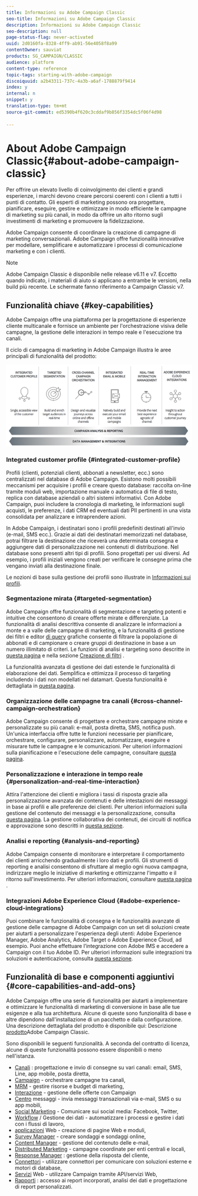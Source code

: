 ```yaml
---
title: Informazioni su Adobe Campaign Classic
seo-title: Informazioni su Adobe Campaign Classic
description: Informazioni su Adobe Campaign Classic
seo-description: null
page-status-flag: never-activated
uuid: 2d0160fa-8328-4ff9-ab91-56e4058f8a99
contentOwner: sauviat
products: SG_CAMPAIGN/CLASSIC
audience: platform
content-type: reference
topic-tags: starting-with-adobe-campaign
discoiquuid: a2b43311-737c-4a3b-a6af-1788879f9414
index: y
internal: n
snippet: y
translation-type: tm+mt
source-git-commit: ed5390b4f620c3cddaf9b856f3354dc5f06f4d98

---
```



# About Adobe Campaign Classic{#about-adobe-campaign-classic}

Per offrire un elevato livello di coinvolgimento dei clienti e grandi esperienze, i marchi devono creare percorsi coerenti con i clienti a tutti i punti di contatto. Gli esperti di marketing possono ora progettare, pianificare, eseguire, gestire e ottimizzare in modo efficiente le campagne di marketing su più canali, in modo da offrire un alto ritorno sugli investimenti di marketing e promuovere la fidelizzazione.

Adobe Campaign consente di coordinare la creazione di campagne di marketing conversazionali. Adobe Campaign offre funzionalità innovative per modellare, semplificare e automatizzare i processi di comunicazione marketing e con i clienti.

>[!NOTE]
>
>Adobe Campaign Classic è disponibile nelle release v6.11 e v7. Eccetto quando indicato, i materiali di aiuto si applicano a entrambe le versioni, nella build più recente. Le schermate fanno riferimento a Campaign Classic v7.

## Funzionalità chiave {#key-capabilities}

Adobe Campaign offre una piattaforma per la progettazione di esperienze cliente multicanale e fornisce un ambiente per l&#39;orchestrazione visiva delle campagne, la gestione delle interazioni in tempo reale e l&#39;esecuzione tra canali.

Il ciclo di campagna di marketing in Adobe Campaign illustra le aree principali di funzionalità del prodotto:

![](assets/d_ncs_user_emarketing.png)

### Integrated customer profile {#integrated-customer-profile}

Profili (clienti, potenziali clienti, abbonati a newsletter, ecc.) sono centralizzati nel database di Adobe Campaign. Esistono molti possibili meccanismi per acquisire i profili e creare questo database: raccolta on-line tramite moduli web, importazione manuale o automatica di file di testo, replica con database aziendali o altri sistemi informativi. Con Adobe Campaign, puoi includere la cronologia di marketing, le informazioni sugli acquisti, le preferenze, i dati CRM ed eventuali dati PII pertinenti in una vista consolidata per analizzare e intraprendere azioni.

In Adobe Campaign, i destinatari sono i profili predefiniti destinati all&#39;invio (e-mail, SMS ecc.). Grazie ai dati dei destinatari memorizzati nel database, potrai filtrare la destinazione che riceverà una determinata consegna e aggiungere dati di personalizzazione nei contenuti di distribuzione. Nel database sono presenti altri tipi di profili. Sono progettati per usi diversi. Ad esempio, i profili iniziali vengono creati per verificare le consegne prima che vengano inviati alla destinazione finale.

Le nozioni di base sulla gestione dei profili sono illustrate in [Informazioni sui profili](../../platform/using/about-profiles.md).

### Segmentazione mirata {#targeted-segmentation}

Adobe Campaign offre funzionalità di segmentazione e targeting potenti e intuitive che consentono di creare offerte mirate e differenziate. La funzionalità di analisi descrittiva consente di analizzare le informazioni a monte e a valle delle campagne di marketing, e la funzionalità di gestione dei filtri e editor [di query](../../platform/using/about-queries-in-campaign.md) grafiche consente di filtrare la popolazione di abbonati e di campionare o creare gruppi di destinazione in base a un numero illimitato di criteri. Le funzioni di analisi e targeting sono descritte in [questa pagina](../../reporting/using/about-descriptive-analysis.md) e nella sezione [Creazione di filtri](../../platform/using/creating-filters.md) .

La funzionalità avanzata di gestione dei dati estende le funzionalità di elaborazione dei dati. Semplifica e ottimizza il processo di targeting includendo i dati non modellati nel datamart. Questa funzionalità è dettagliata in [questa pagina](../../workflow/using/targeting-data.md#data-management).

### Organizzazione delle campagne tra canali {#cross-channel-campaign-orchestration}

Adobe Campaign consente di progettare e orchestrare campagne mirate e personalizzate su più canali: e-mail, posta diretta, SMS, notifica push. Un&#39;unica interfaccia offre tutte le funzioni necessarie per pianificare, orchestrare, configurare, personalizzare, automatizzare, eseguire e misurare tutte le campagne e le comunicazioni. Per ulteriori informazioni sulla pianificazione e l&#39;esecuzione delle campagne, consultare [questa pagina](../../campaign/using/setting-up-marketing-campaigns.md).

### Personalizzazione e interazione in tempo reale {#personalization-and-real-time-interaction}

Attira l&#39;attenzione dei clienti e migliora i tassi di risposta grazie alla personalizzazione avanzata dei contenuti e delle intestazioni dei messaggi in base ai profili e alle preferenze dei clienti. Per ulteriori informazioni sulla gestione del contenuto dei messaggi e la personalizzazione, consulta [questa pagina](../../delivery/using/about-personalization.md). La gestione collaborativa dei contenuti, dei circuiti di notifica e approvazione sono descritti in [questa sezione](../../campaign/using/about-marketing-resource-management.md).

### Analisi e reporting {#analysis-and-reporting}

Adobe Campaign consente di monitorare e interpretare il comportamento dei clienti arricchendo gradualmente i loro dati e profili. Gli strumenti di reporting e analisi consentono di sfruttare al meglio ogni nuova campagna, indirizzare meglio le iniziative di marketing e ottimizzarne l&#39;impatto e il ritorno sull&#39;investimento. Per ulteriori informazioni, consultare [questa pagina](../../reporting/using/reports-on-deliveries.md#accessing-existing-reports) .

### Integrazioni Adobe Experience Cloud {#adobe-experience-cloud-integrations}

Puoi combinare le funzionalità di consegna e le funzionalità avanzate di gestione delle campagne di Adobe Campaign con un set di soluzioni create per aiutarti a personalizzare l&#39;esperienza degli utenti: Adobe Experience Manager, Adobe Analytics, Adobe Target o Adobe Experience Cloud, ad esempio. Puoi anche effettuare l’integrazione con Adobe IMS e accedere a Campaign con il tuo Adobe ID. Per ulteriori informazioni sulle integrazioni tra soluzioni e autenticazione, consulta [questa sezione](../../integrations/using/about-adobe-id.md).

## Funzionalità di base e componenti aggiuntivi {#core-capabilities-and-add-ons}

Adobe Campaign offre una serie di funzionalità per aiutarti a implementare e ottimizzare le funzionalità di marketing di conversione in base alle tue esigenze e alla tua architettura. Alcune di queste sono funzionalità di base e altre dipendono dall&#39;installazione di un pacchetto e dalla configurazione. Una descrizione dettagliata del prodotto è disponibile qui: Descrizione [prodotto](https://helpx.adobe.com/legal/product-descriptions/adobe-campaign-classic---product-description.html)Adobe Campaign Classic.

Sono disponibili le seguenti funzionalità. A seconda del contratto di licenza, alcune di queste funzionalità possono essere disponibili o meno nell&#39;istanza.

* [Canali](../../delivery/using/communication-channels.md) : progettazione e invio di consegne su vari canali: email, SMS, Line, app mobile, posta diretta,
* [Campaign](../../campaign/using/designing-marketing-campaigns.md) - orchestrare campagne tra canali,
* [MRM](../../campaign/using/about-marketing-resource-management.md) - gestire risorse e budget di marketing,
* [Interazione](../../interaction/using/interaction-and-offer-management.md) - gestione delle offerte con Campaign
* [Centro](../../message-center/using/about-transactional-messaging.md) messaggi - invia messaggi transazionali via e-mail, SMS o su app mobili,
* [Social Marketing](../../social/using/about-social-marketing.md) - Comunicare sui social media: Facebook, Twitter,
* [Workflow](../../workflow/using/about-workflows.md) / Gestione dei dati - automatizzare i processi e gestire i dati con i flussi di lavoro,
* [applicazioni](../../web/using/about-web-applications.md) Web - creazione di pagine Web e moduli,
* [Survey Manager](../../web/using/about-surveys.md) - creare sondaggi e sondaggi online,
* [Content Manager](../../delivery/using/about-content-management.md) - gestione del contenuto delle e-mail,
* [Distributed Marketing](../../campaign/using/about-distributed-marketing.md) - campagne coordinate per enti centrali e locali,
* [Response Manager](../../campaign/using/about-response-manager.md) : gestione della risposta del cliente,
* [Connettori](../../platform/using/about-connectors.md) - utilizzare connettori per comunicare con soluzioni esterne e motori di database,
* [Servizi](../../configuration/using/about-web-services.md) Web - utilizzare Campaign tramite API/servizi Web,
* [Rapporti](../../reporting/using/about-adobe-campaign-reporting-tools.md) : accesso ai report incorporati, analisi dei dati e progettazione di report personalizzati.

